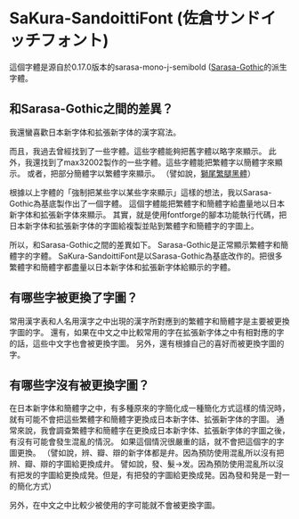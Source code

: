 # SaKura-SandoittiFont (佐倉サンドイッチフォント)
這個字體是源自於0.17.0版本的sarasa-mono-j-semibold ([Sarasa-Gothic](https://github.com/be5invis/Sarasa-Gothic)的派生字體。

## 和Sarasa-Gothic之間的差異？
我還蠻喜歡日本新字体和拡張新字体的漢字寫法。

而且，我過去曾經找到了一些字體。這些字體能夠把舊字體以略字來顯示。
此外，我還找到了max32002製作的一些字體。這些字體能把繁體字以簡體字來顯示。
或者，把部分簡體字以繁體字來顯示。
（譬如說，[獅尾繁腿黑體](https://github.com/max32002/swei-fan-leg)）

根據以上字體的「強制把某些字以某些字來顯示」這樣的想法，我以Sarasa-Gothic為基底製作出了一個字體。
這個字體能把繁體字和簡體字給盡量地以日本新字体和拡張新字体來顯示。
其實，就是使用fontforge的腳本功能執行代碼，把日本新字体和拡張新字体的字圖給複製並貼到繁體字和簡體字的字圖上。

所以，和Sarasa-Gothic之間的差異如下。
Sarasa-Gothic是正常顯示繁體字和簡體字的字體。
SaKura-SandoittiFont是以Sarasa-Gothic為基底改作的。把很多繁體字和簡體字都盡量以日本新字体和拡張新字体給顯示的字體。

## 有哪些字被更換了字圖？
常用漢字表和人名用漢字之中出現的漢字所對應到的繁體字和簡體字是主要被更換字圖的字。
還有，如果在中文之中比較常用的字在拡張新字体之中有相對應的字的話，這些中文字也會被更換字圖。
另外，還有根據自己的喜好而被更換字圖的字。

## 有哪些字沒有被更換字圖？
在日本新字体和簡體字之中，有多種原來的字簡化成一種簡化方式這樣的情況時，就有可能不會把這些繁體字和簡體字更換成日本新字体、拡張新字体的字圖。
通常來說，我會調查繁體字和簡體字在更換成日本新字体、拡張新字体的字圖之後，有沒有可能會發生混亂的情況。
如果這個情況很嚴重的話，就不會把這個字的字圖更換。
（譬如說，辨、瓣、辯的新字体都是弁。因為預防使用混亂所以沒有把辨、瓣、辯的字圖給更換成弁。
譬如說，發、髮→发。因為預防使用混亂所以沒有把发的字圖給更換成発。但是，有把發的字圖給更換成発。因為發和発是一對一的簡化方式）

另外，在中文之中比較少被使用的字可能就不會被更換字圖。

## 
